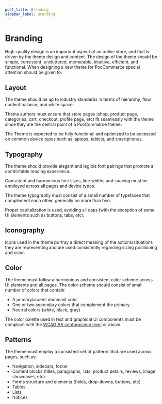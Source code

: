 ```yaml
---
post_title: Branding
sidebar_label: Branding
---
```


# Branding

High-quality design is an important aspect of an online store, and that is driven by the theme design and content. The design of the theme should be simple, consistent, uncluttered, memorable, intuitive, efficient, and functional. When designing a new theme for PooCommerce special attention should be given to:

## Layout

The theme should be up to industry standards in terms of hierarchy, flow, content balance, and white space.

Theme authors must ensure that store pages (shop, product page, categories, cart, checkout, profile page, etc) fit seamlessly with the theme since they are the central point of a PooCommerce theme.

The Theme is expected to be fully functional and optimized to be accessed on common device types such as laptops, tablets, and smartphones.

## Typography

The theme should provide elegant and legible font pairings that promote a comfortable reading experience.

Consistent and harmonious font sizes, line widths and spacing must be employed across all pages and device types.

The theme typography must consist of a small number of typefaces that complement each other, generally no more than two.

Proper capitalization is used, avoiding all caps (with the exception of some UI elements such as buttons, tabs, etc).

## Iconography

Icons used in the theme portray a direct meaning of the actions/situations they are representing and are used consistently regarding sizing positioning and color.

## Color

The theme must follow a harmonious and consistent color scheme across UI elements and all pages. The color scheme should consist of small number of colors that contain:

- A primary/accent dominant color
- One or two secondary colors that complement the primary
- Neutral colors (white, black, gray)

The color palette used in text and graphical UI components must be compliant with the [WCAG AA conformance level](https://www.w3.org/TR/WCAG20/#conformance) or above.

## Patterns

The theme must employ a consistent set of patterns that are used across pages, such as:

- Navigation, sidebars, footer
- Content blocks (titles, paragraphs, lists, product details, reviews, image showcases, etc)
- Forms structure and elements (fields, drop-downs, buttons, etc)
- Tables
- Lists
- Notices
